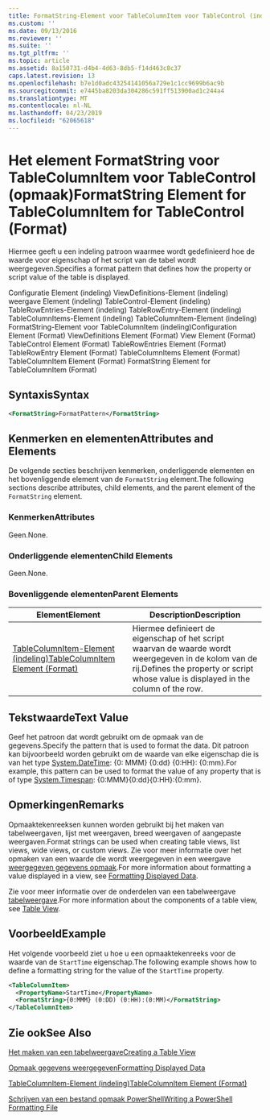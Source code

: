```yaml
---
title: FormatString-Element voor TableColumnItem voor TableControl (indeling) | Microsoft Docs
ms.custom: ''
ms.date: 09/13/2016
ms.reviewer: ''
ms.suite: ''
ms.tgt_pltfrm: ''
ms.topic: article
ms.assetid: 8a150731-d4b4-4d63-8db5-f14d463c8c37
caps.latest.revision: 13
ms.openlocfilehash: b7e1d0adc43254141056a729e1c1cc9699b6ac9b
ms.sourcegitcommit: e7445ba8203da304286c591ff513900ad1c244a4
ms.translationtype: MT
ms.contentlocale: nl-NL
ms.lasthandoff: 04/23/2019
ms.locfileid: "62065618"
---
```

# <a name="formatstring-element-for-tablecolumnitem-for-tablecontrol-format"></a><span data-ttu-id="b6d49-102">Het element FormatString voor TableColumnItem voor TableControl (opmaak)</span><span class="sxs-lookup"><span data-stu-id="b6d49-102">FormatString Element for TableColumnItem for TableControl (Format)</span></span>

<span data-ttu-id="b6d49-103">Hiermee geeft u een indeling patroon waarmee wordt gedefinieerd hoe de waarde voor eigenschap of het script van de tabel wordt weergegeven.</span><span class="sxs-lookup"><span data-stu-id="b6d49-103">Specifies a format pattern that defines how the property or script value of the table is displayed.</span></span>

<span data-ttu-id="b6d49-104">Configuratie Element (indeling) ViewDefinitions-Element (indeling) weergave Element (indeling) TableControl-Element (indeling) TableRowEntries-Element (indeling) TableRowEntry-Element (indeling) TableColumnItems-Element (indeling) TableColumnItem-Element (indeling) FormatString-Element voor TableColumnItem (indeling)</span><span class="sxs-lookup"><span data-stu-id="b6d49-104">Configuration Element (Format) ViewDefinitions Element (Format) View Element (Format) TableControl Element (Format) TableRowEntries Element (Format) TableRowEntry Element (Format) TableColumnItems Element (Format) TableColumnItem Element (Format) FormatString Element for TableColumnItem (Format)</span></span>

## <a name="syntax"></a><span data-ttu-id="b6d49-105">Syntaxis</span><span class="sxs-lookup"><span data-stu-id="b6d49-105">Syntax</span></span>

```xml
<FormatString>FormatPattern</FormatString>
```

## <a name="attributes-and-elements"></a><span data-ttu-id="b6d49-106">Kenmerken en elementen</span><span class="sxs-lookup"><span data-stu-id="b6d49-106">Attributes and Elements</span></span>

<span data-ttu-id="b6d49-107">De volgende secties beschrijven kenmerken, onderliggende elementen en het bovenliggende element van de `FormatString` element.</span><span class="sxs-lookup"><span data-stu-id="b6d49-107">The following sections describe attributes, child elements, and the parent element of the `FormatString` element.</span></span>

### <a name="attributes"></a><span data-ttu-id="b6d49-108">Kenmerken</span><span class="sxs-lookup"><span data-stu-id="b6d49-108">Attributes</span></span>

<span data-ttu-id="b6d49-109">Geen.</span><span class="sxs-lookup"><span data-stu-id="b6d49-109">None.</span></span>

### <a name="child-elements"></a><span data-ttu-id="b6d49-110">Onderliggende elementen</span><span class="sxs-lookup"><span data-stu-id="b6d49-110">Child Elements</span></span>

<span data-ttu-id="b6d49-111">Geen.</span><span class="sxs-lookup"><span data-stu-id="b6d49-111">None.</span></span>

### <a name="parent-elements"></a><span data-ttu-id="b6d49-112">Bovenliggende elementen</span><span class="sxs-lookup"><span data-stu-id="b6d49-112">Parent Elements</span></span>

|<span data-ttu-id="b6d49-113">Element</span><span class="sxs-lookup"><span data-stu-id="b6d49-113">Element</span></span>|<span data-ttu-id="b6d49-114">Description</span><span class="sxs-lookup"><span data-stu-id="b6d49-114">Description</span></span>|
|-------------|-----------------|
|[<span data-ttu-id="b6d49-115">TableColumnItem-Element (indeling)</span><span class="sxs-lookup"><span data-stu-id="b6d49-115">TableColumnItem Element (Format)</span></span>](./tablecolumnitem-element-for-tablecolumnitems-for-tablecontrol-format.md)|<span data-ttu-id="b6d49-116">Hiermee definieert de eigenschap of het script waarvan de waarde wordt weergegeven in de kolom van de rij.</span><span class="sxs-lookup"><span data-stu-id="b6d49-116">Defines the property or script whose value is displayed in the column of the row.</span></span>|

## <a name="text-value"></a><span data-ttu-id="b6d49-117">Tekstwaarde</span><span class="sxs-lookup"><span data-stu-id="b6d49-117">Text Value</span></span>

<span data-ttu-id="b6d49-118">Geef het patroon dat wordt gebruikt om de opmaak van de gegevens.</span><span class="sxs-lookup"><span data-stu-id="b6d49-118">Specify the pattern that is used to format the data.</span></span> <span data-ttu-id="b6d49-119">Dit patroon kan bijvoorbeeld worden gebruikt om de waarde van elke eigenschap die is van het type [System.DateTime](/dotnet/api/System.TimeSpan): {0: MMM} {0:dd} {0:HH}: {0:mm}.</span><span class="sxs-lookup"><span data-stu-id="b6d49-119">For example, this pattern can be used to format the value of any property that is of type [System.Timespan](/dotnet/api/System.TimeSpan): {0:MMM}{0:dd}{0:HH}:{0:mm}.</span></span>

## <a name="remarks"></a><span data-ttu-id="b6d49-120">Opmerkingen</span><span class="sxs-lookup"><span data-stu-id="b6d49-120">Remarks</span></span>

<span data-ttu-id="b6d49-121">Opmaaktekenreeksen kunnen worden gebruikt bij het maken van tabelweergaven, lijst met weergaven, breed weergaven of aangepaste weergaven.</span><span class="sxs-lookup"><span data-stu-id="b6d49-121">Format strings can be used when creating table views, list views, wide views, or custom views.</span></span> <span data-ttu-id="b6d49-122">Zie voor meer informatie over het opmaken van een waarde die wordt weergegeven in een weergave [weergegeven gegevens opmaak](./formatting-displayed-data.md).</span><span class="sxs-lookup"><span data-stu-id="b6d49-122">For more information about formatting a value displayed in a view, see [Formatting Displayed Data](./formatting-displayed-data.md).</span></span>

<span data-ttu-id="b6d49-123">Zie voor meer informatie over de onderdelen van een tabelweergave [tabelweergave](./creating-a-table-view.md).</span><span class="sxs-lookup"><span data-stu-id="b6d49-123">For more information about the components of a table view, see [Table View](./creating-a-table-view.md).</span></span>

## <a name="example"></a><span data-ttu-id="b6d49-124">Voorbeeld</span><span class="sxs-lookup"><span data-stu-id="b6d49-124">Example</span></span>

<span data-ttu-id="b6d49-125">Het volgende voorbeeld ziet u hoe u een opmaaktekenreeks voor de waarde van de `StartTime` eigenschap.</span><span class="sxs-lookup"><span data-stu-id="b6d49-125">The following example shows how to define a formatting string for the value of the `StartTime` property.</span></span>

```xml
<TableColumnItem>
  <PropertyName>StartTime</PropertyName>
  <FormatString>{0:MMM} (0:DD) (0:HH):(0:MM)</FormatString>
</TableColumnItem>
```

## <a name="see-also"></a><span data-ttu-id="b6d49-126">Zie ook</span><span class="sxs-lookup"><span data-stu-id="b6d49-126">See Also</span></span>

[<span data-ttu-id="b6d49-127">Het maken van een tabelweergave</span><span class="sxs-lookup"><span data-stu-id="b6d49-127">Creating a Table View</span></span>](./creating-a-table-view.md)

[<span data-ttu-id="b6d49-128">Opmaak gegevens weergegeven</span><span class="sxs-lookup"><span data-stu-id="b6d49-128">Formatting Displayed Data</span></span>](./formatting-displayed-data.md)

[<span data-ttu-id="b6d49-129">TableColumnItem-Element (indeling)</span><span class="sxs-lookup"><span data-stu-id="b6d49-129">TableColumnItem Element (Format)</span></span>](./tablecolumnitem-element-for-tablecolumnitems-for-tablecontrol-format.md)

[<span data-ttu-id="b6d49-130">Schrijven van een bestand opmaak PowerShell</span><span class="sxs-lookup"><span data-stu-id="b6d49-130">Writing a PowerShell Formatting File</span></span>](./writing-a-powershell-formatting-file.md)
